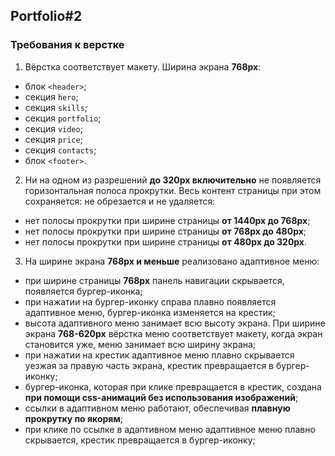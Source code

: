 ## Portfolio#2

### Требования к верстке

1. Вёрстка соответствует макету. Ширина экрана **768px**:
  * блок `<header>`;
  * секция `hero`;
  * секция `skills`;
  * секция `portfolio`;
  * секция `video`;
  * секция `price`;
  * секция `contacts`;
  * блок `<footer>`.

2. Ни на одном из разрешений **до 320px включительно** не появляется горизонтальная полоса прокрутки. Весь контент страницы при этом сохраняется: не обрезается и не удаляется:

  * нет полосы прокрутки при ширине страницы **от 1440рх до 768рх**;
  * нет полосы прокрутки при ширине страницы **от 768рх до 480рх**;
  * нет полосы прокрутки при ширине страницы **от 480рх до 320рх**.

3. На ширине экрана **768рх и меньше** реализовано адаптивное меню:

  * при ширине страницы **768рх** панель навигации скрывается, появляется бургер-иконка;
  * при нажатии на бургер-иконку справа плавно появляется адаптивное меню, бургер-иконка изменяется на крестик;
  * высота адаптивного меню занимает всю высоту экрана. При ширине экрана **768-620рх** вёрстка меню соответствует макету, когда экран становится уже, меню занимает всю ширину экрана;
  * при нажатии на крестик адаптивное меню плавно скрывается уезжая за правую часть экрана, крестик превращается в бургер-иконку;
  * бургер-иконка, которая при клике превращается в крестик, создана **при помощи css-анимаций без использования изображений**;
  * ссылки в адаптивном меню работают, обеспечивая **плавную прокрутку по якорям**;
  * при клике по ссылке в адаптивном меню адаптивное меню плавно скрывается, крестик превращается в бургер-иконку;